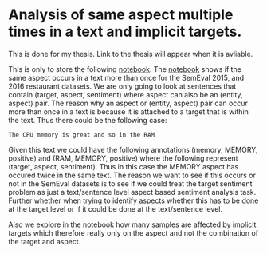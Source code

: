 # Analysis of same aspect multiple times in a text and implicit targets.

This is done for my thesis. Link to the thesis will appear when it is avliable.

This is only to store the following [notebook](https://github.com/apmoore1/target_aspect_unique/blob/master/texts_contain_the_same_aspect_more_than_once.ipynb). The [notebook](https://github.com/apmoore1/target_aspect_unique/blob/master/texts_contain_the_same_aspect_more_than_once.ipynb) shows if the same aspect occurs in a text more than once for the SemEval 2015, and 2016 restaurant datasets. We are only going to look at sentences that contain (target, aspect, sentiment) where aspect can also be an (entity, aspect) pair. The reason why an aspect or (entity, aspect) pair can occur more than once in a text is because it is attached to a target that is within the text. Thus there could be the following case:

```
The CPU memory is great and so in the RAM
```

Given this text we could have the following annotations (memory, MEMORY, positive) and (RAM, MEMORY, positive) where the following represent (target, aspect, sentiment). Thus in this case the MEMORY aspect has occured twice in the same text. The reason we want to see if this occurs or not in the SemEval datasets is to see if we could treat the target sentiment problem as just a text/sentence level aspect based sentiment analysis task. Further whether when trying to identify aspects whether this has to be done at the target level or if it could be done at the text/sentence level.

Also we explore in the notebook how many samples are affected by implicit targets which therefore really only on the aspect and not the combination of the target and aspect.

